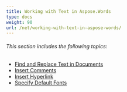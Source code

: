 ```yaml
---
title: Working with Text in Aspose.Words
type: docs
weight: 90
url: /net/working-with-text-in-aspose-words/
---
```


###### This section includes the following topics: 

- [Find and Replace Text in Documents](https://docs.aspose.com/words/net/find-and-replace-text-in-documents/)
- [Insert Comments](https://docs.aspose.com/words/net/insert-comments/)
- [Insert Hyperlink](https://docs.aspose.com/words/net/insert-hyperlink/)
- [Specify Default Fonts](https://docs.aspose.com/words/net/specify-default-fonts/)
